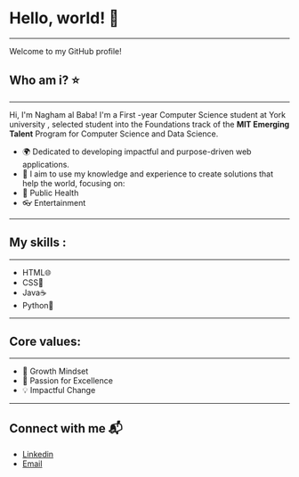  # Hello, world! 💫
 
---
 Welcome to my GitHub profile!

  ## Who am i? ⭐️
  
 ---
Hi, I'm Nagham al Baba! I'm a    First -year Computer Science student at York university  , selected student into the Foundations track of the **MIT Emerging Talent** Program for Computer Science and Data Science.
-    🌍 Dedicated to developing impactful and purpose-driven web applications.
-    🌱 I aim to use my knowledge and experience to create solutions that help the world, focusing on:
-    💊 Public Health
-    👓 Entertainment
---  
   ## My skills :
  
  ---
  -   HTML🌐
  -   CSS🎨
  -   Java☕️
  -   Python🐍
---
 ## Core values:
   
  ---
  -   🌟 Growth Mindset
  -   🚀 Passion for Excellence
  -   💡 Impactful Change
---
 ## Connect with me 📬
 
- [Linkedin](linkedin.com/in/nagham-al-baba-457958339)
- [Email](naghambaba1@gmail.com)
